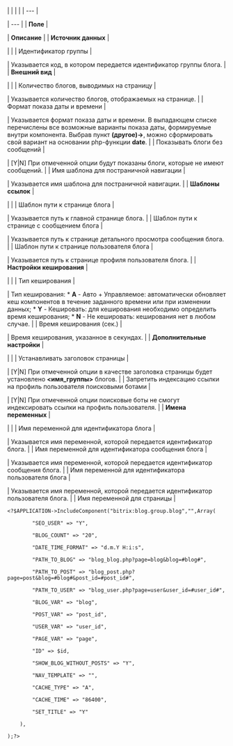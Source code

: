 |  |  |  |
| --- |

| --- |
| **Поле** |

| **Описание** |
| **Источник данных** |

| |
| Идентификатор группы |

| Указывается код, в котором передается идентификатор группы блога. |
| **Внешний вид** |

| |
| Количество блогов, выводимых на страницу |

| Указывается количество блогов, отображаемых на странице. |
| Формат показа даты и времени |

| Указывается формат показа даты и времени. В выпадающем списке перечислены все возможные варианты показа даты, формируемые внутри компонента. Выбрав пункт **(другое)->**, можно сформировать свой вариант на основании php-функции **date**. |
| Показывать блоги без сообщений |

| [Y|N] При отмеченной опции будут показаны блоги, которые не имеют сообщений. |
| Имя шаблона для постраничной навигации |

| Указывается имя шаблона для постраничной навигации. |
| **Шаблоны ссылок** |

| |
| Шаблон пути к странице блога |

| Указывается путь к главной странице блога. |
| Шаблон пути к странице с сообщением блога |

| Указывается путь к странице детального просмотра сообщения блога. |
| Шаблон пути к странице пользователя блога |

| Указывается путь к странице профиля пользователя блога. |
| **Настройки кеширования** |

| |
| Тип кеширования |

| Тип кеширования:  * **A** - Авто + Управляемое: автоматически обновляет кеш компонентов в течение заданного времени или при изменении данных; * **Y** - Кешировать: для кеширования необходимо определить время кеширования; * **N** - Не кешировать: кеширования нет в любом случае. |
| Время кеширования (сек.) |

| Время кеширования, указанное в секундах. |
| **Дополнительные настройки** |

| |
| Устанавливать заголовок страницы |

| [Y|N] При отмеченной опции в качестве заголовка страницы будет установлено **<имя\_группы>** блогов. |
| Запретить индексацию ссылки на профиль пользователя поисковыми ботами |

| [Y|N] При отмеченной опции поисковые боты не смогут индексировать ссылки на профиль пользователя. |
| **Имена переменных** |

| |
| Имя переменной для идентификатора блога |

| Указывается имя переменной, которой передается идентификатор блога. |
| Имя переменной для идентификатора сообщения блога |

| Указывается имя переменной, которой передается идентификатор сообщения блога. |
| Имя переменной для идентификатора пользователя блога |

| Указывается имя переменной, которой передается идентификатор пользователя блога. |
| Имя переменной для страницы |

```
<?$APPLICATION->IncludeComponent("bitrix:blog.group.blog","",Array(

		"SEO_USER" => "Y",

		"BLOG_COUNT" => "20",

		"DATE_TIME_FORMAT" => "d.m.Y H:i:s",

		"PATH_TO_BLOG" => "blog_blog.php?page=blog&blog=#blog#",

		"PATH_TO_POST" => "blog_post.php?page=post&blog=#blog#&post_id=#post_id#",

		"PATH_TO_USER" => "blog_user.php?page=user&user_id=#user_id#",

		"BLOG_VAR" => "blog",

		"POST_VAR" => "post_id",

		"USER_VAR" => "user_id",

		"PAGE_VAR" => "page",

		"ID" => $id,

		"SHOW_BLOG_WITHOUT_POSTS" => "Y",

		"NAV_TEMPLATE" => "",

		"CACHE_TYPE" => "A",

		"CACHE_TIME" => "86400",

		"SET_TITLE" => "Y"

	),

);?>


```